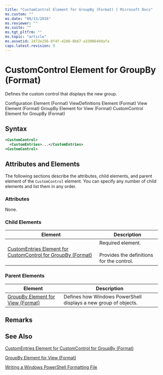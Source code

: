 ```yaml
---
title: "CustomControl Element for GroupBy (Format) | Microsoft Docs"
ms.custom: ""
ms.date: "09/13/2016"
ms.reviewer: ""
ms.suite: ""
ms.tgt_pltfrm: ""
ms.topic: "article"
ms.assetid: 2472e256-8f4f-4288-8b67-a3300649dafa
caps.latest.revision: 9
---
```

# CustomControl Element for GroupBy (Format)

Defines the custom control that displays the new group.

Configuration Element (Format)
ViewDefinitions Element (Format)
View Element (Format)
GroupBy Element for View (Format)
CustomControl Element for GroupBy (Format)

## Syntax

```xml
<CustomControl>
  <CustomEntries>...</CustomEntries>
<CustomControl>
```

## Attributes and Elements

The following sections describe the attributes, child elements, and parent element of the `CustomControl` element. You can specify any number of child elements and list them in any order.

### Attributes

None.

### Child Elements

|Element|Description|
|-------------|-----------------|
|[CustomEntries Element for CustomControl for GroupBy (Format)](./customentries-element-for-customcontrol-for-groupby-format.md)|Required element.<br /><br /> Provides the definitions for the control.|

### Parent Elements

|Element|Description|
|-------------|-----------------|
|[GroupBy Element for View (Format)](./groupby-element-for-view-format.md)|Defines how Windows PowerShell displays a new group of objects.|

## Remarks

## See Also

[CustomEntries Element for CustomControl for GroupBy (Format)](./customentries-element-for-customcontrol-for-groupby-format.md)

[GroupBy Element for View (Format)](./groupby-element-for-view-format.md)

[Writing a Windows PowerShell Formatting File](./writing-a-windows-powershell-formatting-file.md)
